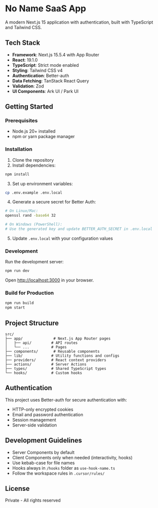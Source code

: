 # No Name SaaS App

A modern Next.js 15 application with authentication, built with TypeScript and Tailwind CSS.

## Tech Stack

- **Framework**: Next.js 15.5.4 with App Router
- **React**: 19.1.0
- **TypeScript**: Strict mode enabled
- **Styling**: Tailwind CSS v4
- **Authentication**: Better-auth
- **Data Fetching**: TanStack React Query
- **Validation**: Zod
- **UI Components**: Ark UI / Park UI

## Getting Started

### Prerequisites

- Node.js 20+ installed
- npm or yarn package manager

### Installation

1. Clone the repository
2. Install dependencies:

```bash
npm install
```

3. Set up environment variables:

```bash
cp .env.example .env.local
```

4. Generate a secure secret for Better Auth:

```bash
# On Linux/Mac:
openssl rand -base64 32

# On Windows (PowerShell):
# Use the generated key and update BETTER_AUTH_SECRET in .env.local
```

5. Update `.env.local` with your configuration values

### Development

Run the development server:

```bash
npm run dev
```

Open [http://localhost:3000](http://localhost:3000) in your browser.

### Build for Production

```bash
npm run build
npm start
```

## Project Structure

```
src/
├── app/              # Next.js App Router pages
│   ├── api/         # API routes
│   └── ...          # Pages
├── components/       # Reusable components
├── lib/             # Utility functions and configs
├── providers/       # React context providers
├── actions/         # Server Actions
├── types/           # Shared TypeScript types
└── hooks/           # Custom hooks
```

## Authentication

This project uses Better-auth for secure authentication with:

- HTTP-only encrypted cookies
- Email and password authentication
- Session management
- Server-side validation

## Development Guidelines

- Server Components by default
- Client Components only when needed (interactivity, hooks)
- Use kebab-case for file names
- Hooks always in `/hooks` folder as `use-hook-name.ts`
- Follow the workspace rules in `.cursor/rules/`

## License

Private - All rights reserved